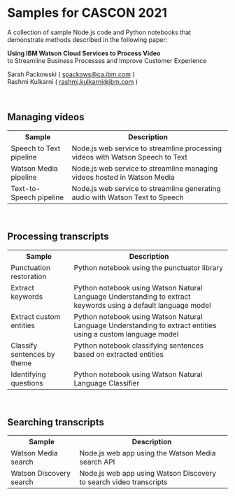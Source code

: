 # Samples for CASCON 2021

A collection of sample Node.js code and Python notebooks that demonstrate methods described in the following paper:

**Using IBM Watson Cloud Services to Process Video**<br/>
to Streamline Business Processes and Improve Customer Experience

Sarah Packowski ( spackows@ca.ibm.com )<br/>
Rashmi Kulkarni ( rashmi.kulkarni@ibm.com ) 

<p>&nbsp;</p>

## Managing videos
<table>
<tr>
<th>Sample</th>
<th>Description</th>
</tr>
<tr>
<td valign="top">Speech to Text pipeline</td>
<td valign="top">Node.js web service to streamline processing videos with Watson Speech to Text</td>
</tr>
<tr>
<td valign="top">Watson Media pipeline</td>
<td valign="top">Node.js web service to streamline managing videos hosted in Watson Media</td>
</tr>
<tr>
<td valign="top">Text-to-Speech pipeline</td>
<td valign="top">Node.js web service to streamline generating audio with Watson Text to Speech</td>
</tr>
</table>

<p>&nbsp;</p>

## Processing transcripts
<table>
<tr>
<th>Sample</th>
<th>Description</th>
</tr>
<tr>
<td valign="top">Punctuation restoration</td>
<td valign="top">Python notebook using the punctuator library</td>
</tr>
<tr>
<td valign="top">Extract keywords</td>
<td valign="top">Python notebook using Watson Natural Language Understanding to extract keywords using a default language model</td>
</tr>
<tr>
<td valign="top">Extract custom entities</td>
<td valign="top">Python notebook using Watson Natural Language Understanding to extract entities using a custom language model</td>
</tr>
<tr>
<td valign="top">Classify sentences by theme</td>
<td valign="top">Python notebook classifying sentences based on extracted entities</td>
</tr>
<tr>
<td valign="top">Identifying questions</td>
<td valign="top">Python notebook using Watson Natural Language Classifier</td>
</tr>
</table>

<p>&nbsp;</p>

## Searching transcripts
<table>
<tr>
<th>Sample</th>
<th>Description</th>
</tr>
<tr>
<td valign="top">Watson Media search</td>
<td valign="top">Node.js web app using the Watson Media search API</td>
</tr>
<tr>
<td valign="top">Watson Discovery search</td>
<td valign="top">Node.js web app using Watson Discovery to search video transcripts</td>
</tr>
</table>

<p>&nbsp;</p>

